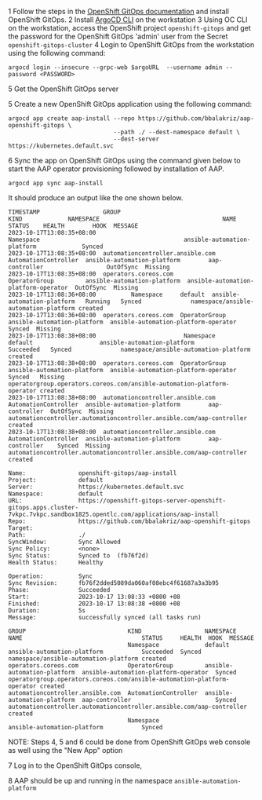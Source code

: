 1 Follow the steps in the [OpenShift GitOps documentation](https://docs.openshift.com/gitops/1.10/installing_gitops/installing-openshift-gitops.html#installing-gitops-operator-using-cli_installing-openshift-gitops) and install OpenShift GitOps.
2 Install [ArgoCD CLI](https://argo-cd.readthedocs.io/en/stable/cli_installation/) on the workstation
3 Using OC CLI on the workstation, access the OpenShift project `openshift-gitops` and get the password for the OpenShift GitOps 'admin' user from the Secret `openshift-gitops-cluster`
4 Login to OpenShift GitOps from the workstation using the following command:
  
```
argocd login --insecure --grpc-web $argoURL  --username admin --password <PASSWORD>
```
5 Get the OpenShift GitOps server 

5 Create a new OpenShift GitOps application using the following command:

```
argocd app create aap-install --repo https://github.com/bbalakriz/aap-openshift-gitops \
                              --path ./ --dest-namespace default \
                              --dest-server https://kubernetes.default.svc
```
6 Sync the app on OpenShift GitOps using the command given below to start the AAP operator provisioning followed by installation of AAP. 

```
argocd app sync aap-install
```
It should produce an output like the one shown below. 

```
TIMESTAMP                  GROUP                                   KIND             NAMESPACE                                   NAME                    STATUS    HEALTH        HOOK  MESSAGE
2023-10-17T13:08:35+08:00                                     Namespace                                         ansible-automation-platform             Synced                        
2023-10-17T13:08:35+08:00  automationcontroller.ansible.com  AutomationController  ansible-automation-platform        aap-controller                  OutOfSync  Missing              
2023-10-17T13:08:35+08:00  operators.coreos.com              OperatorGroup         ansible-automation-platform  ansible-automation-platform-operator  OutOfSync  Missing              
2023-10-17T13:08:36+08:00          Namespace     default  ansible-automation-platform   Running   Synced              namespace/ansible-automation-platform created
2023-10-17T13:08:36+08:00  operators.coreos.com  OperatorGroup  ansible-automation-platform  ansible-automation-platform-operator    Synced  Missing              
2023-10-17T13:08:38+08:00                         Namespace        default                   ansible-automation-platform           Succeeded   Synced              namespace/ansible-automation-platform created
2023-10-17T13:08:38+08:00  operators.coreos.com  OperatorGroup  ansible-automation-platform  ansible-automation-platform-operator    Synced   Missing              operatorgroup.operators.coreos.com/ansible-automation-platform-operator created
2023-10-17T13:08:38+08:00  automationcontroller.ansible.com  AutomationController  ansible-automation-platform        aap-controller  OutOfSync  Missing              automationcontroller.automationcontroller.ansible.com/aap-controller created
2023-10-17T13:08:38+08:00  automationcontroller.ansible.com  AutomationController  ansible-automation-platform        aap-controller    Synced  Missing              automationcontroller.automationcontroller.ansible.com/aap-controller created

Name:               openshift-gitops/aap-install
Project:            default
Server:             https://kubernetes.default.svc
Namespace:          default
URL:                https://openshift-gitops-server-openshift-gitops.apps.cluster-7vkpc.7vkpc.sandbox1825.opentlc.com/applications/aap-install
Repo:               https://github.com/bbalakriz/aap-openshift-gitops
Target:             
Path:               ./
SyncWindow:         Sync Allowed
Sync Policy:        <none>
Sync Status:        Synced to  (fb76f2d)
Health Status:      Healthy

Operation:          Sync
Sync Revision:      fb76f2dded5089da060af08ebc4f61687a3a3b95
Phase:              Succeeded
Start:              2023-10-17 13:08:33 +0800 +08
Finished:           2023-10-17 13:08:38 +0800 +08
Duration:           5s
Message:            successfully synced (all tasks run)

GROUP                             KIND                  NAMESPACE                    NAME                                  STATUS     HEALTH  HOOK  MESSAGE
                                  Namespace             default                      ansible-automation-platform           Succeeded  Synced        namespace/ansible-automation-platform created
operators.coreos.com              OperatorGroup         ansible-automation-platform  ansible-automation-platform-operator  Synced                   operatorgroup.operators.coreos.com/ansible-automation-platform-operator created
automationcontroller.ansible.com  AutomationController  ansible-automation-platform  aap-controller                        Synced                   automationcontroller.automationcontroller.ansible.com/aap-controller created
                                  Namespace                                          ansible-automation-platform           Synced                   

```

NOTE: Steps 4, 5 and 6 could be done from OpenShift GitOps web console as well using the "New App" option

7 Log in to the OpenShift GitOps console, 


8 AAP should be up and running in the namespace `ansible-automation-platform`
